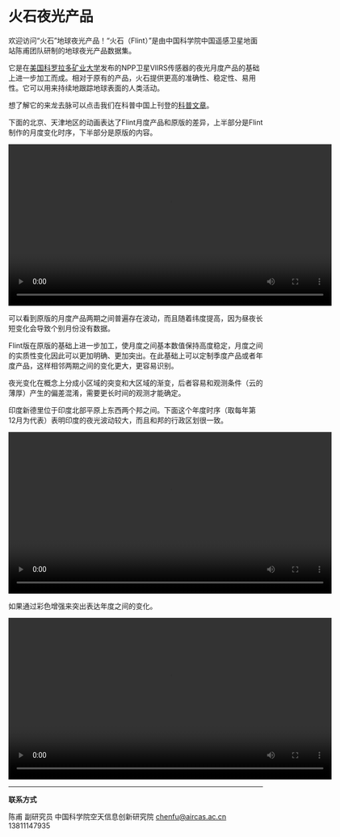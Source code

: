 # 火石夜光产品



欢迎访问“火石”地球夜光产品！“火石（Flint）”是由中国科学院中国遥感卫星地面站陈甫团队研制的地球夜光产品数据集。

它是在[美国科罗拉多矿业大学](https://eogdata.mines.edu/products/vnl/)发布的NPP卫星VIIRS传感器的夜光月度产品的基础上进一步加工而成。相对于原有的产品，火石提供更高的准确性、稳定性、易用性。它可以用来持续地跟踪地球表面的人类活动。

想了解它的来龙去脉可以点击我们在科普中国上刊登的[科普文章](http://www.kepuchina.cn/wiki/yzts/201805/t20180518_629897.shtml)。

下面的北京、天津地区的动画表达了Flint月度产品和原版的差异，上半部分是Flint制作的月度变化时序，下半部分是原版的内容。

<video width="640" controls="controls" loop="loop" autoplay="autoplay">
  <source src="beijing.mp4" type="video/mp4" />
Your browser does not support the video tag.
</video>


可以看到原版的月度产品两期之间普遍存在波动，而且随着纬度提高，因为昼夜长短变化会导致个别月份没有数据。

Flint版在原版的基础上进一步加工，使月度之间基本数值保持高度稳定，月度之间的实质性变化因此可以更加明确、更加突出。在此基础上可以定制季度产品或者年度产品，这样相邻两期之间的变化更大，更容易识别。

夜光变化在概念上分成小区域的突变和大区域的渐变，后者容易和观测条件（云的薄厚）产生的偏差混淆，需要更长时间的观测才能确定。

印度新德里位于印度北部平原上东西两个邦之间。下面这个年度时序（取每年第12月为代表）表明印度的夜光波动较大，而且和邦的行政区划很一致。

<video width="640" controls="controls" loop="loop" autoplay="autoplay">
  <source src="newdelhi2.mp4" type="video/mp4" />
Your browser does not support the video tag.
</video>

如果通过彩色增强来突出表达年度之间的变化。

<video width="640" controls="controls" loop="loop" autoplay="autoplay">
  <source src="newdelhi.mp4" type="video/mp4" />
Your browser does not support the video tag.
</video>


---



**联系方式**

陈甫 副研究员
中国科学院空天信息创新研究院
chenfu@aircas.ac.cn
13811147935

